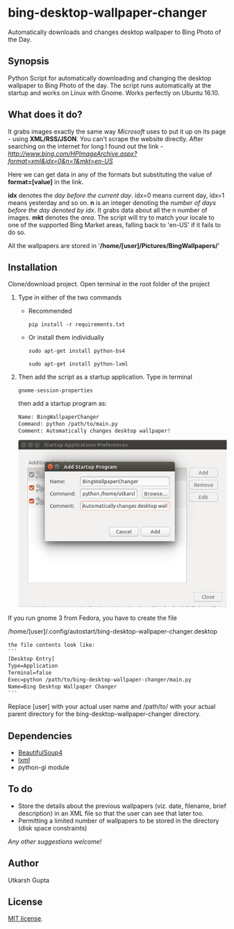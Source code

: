 # bing-desktop-wallpaper-changer
Automatically downloads and changes desktop wallpaper to Bing Photo of the Day.

## Synopsis
Python Script for automatically downloading and changing the desktop wallpaper to Bing Photo of the day. The script runs automatically at the startup and works on Linux with Gnome. Works perfectly on Ubuntu 16.10.

## What does it do?
It grabs images exactly the same way *Microsoft* uses to put it up on its page - using **XML/RSS/JSON**. You can't scrape the website directly. After searching on the internet for long I found out the link - *http://www.bing.com/HPImageArchive.aspx?format=xml&idx=0&n=1&mkt=en-US*

Here we can get data in any of the formats but substituting the value of **format=[value]** in the link.

**idx** denotes the *day before the current day*. idx=0 means current day, idx=1 means yesterday and so on.
**n** is an integer denoting the *number of days before the day denoted by idx*. It grabs data about all the n number of images.
**mkt** denotes the *area*. The script will try to match your locale to one of the supported Bing Market areas, falling back to 'en-US' if it fails to do so.

All the wallpapers are stored in '**/home/[user]/Pictures/BingWallpapers/**'

## Installation
Clone/download project. Open terminal in the root folder of the project

1. Type in either of the two commands
    * Recommended

      ```shell
      pip install -r requirements.txt
      ```
    *  Or install them individually

        ```shell
        sudo apt-get install python-bs4
        ```
        ```shell
        sudo apt-get install python-lxml
        ```
2. Then add the script as a startup application. Type in terminal

    ```shell
    gnome-session-properties
    ```
    then add a startup program as:
    ```
    Name: BingWallpaperChanger
    Command: python /path/to/main.py
    Comment: Automatically changes desktop wallpaper!
    ```
    ![gnome-session-properties](startup.png "gnome-session-properties")

If you run gnome 3 from Fedora, you have to create the file

/home/[user]/.config/autostart/bing-desktop-wallpaper-changer.desktop

    the file contents look like:
    ```
    [Desktop Entry]
    Type=Application
    Terminal=false
    Exec=python /path/to/bing-desktop-wallpaper-changer/main.py
    Name=Bing Desktop Wallpaper Changer
    ```

Replace [user] with your actual user name and /path/to/ with your actual
parent directory for the bing-desktop-wallpaper-changer directory.

## Dependencies
* [BeautifulSoup4](https://www.crummy.com/software/BeautifulSoup/)
* [lxml](http://lxml.de/)
* python-gi module

## To do
* Store the details about the previous wallpapers (viz. date, filename, brief description) in an XML file so that the user can see that later too.
* Permitting a limited number of wallpapers to be stored in the directory (disk space constraints)

*Any other suggestions welcome!*

## Author
Utkarsh Gupta

## License
[MIT license](http://opensource.org/licenses/mit-license.php).
